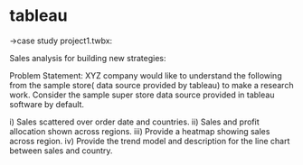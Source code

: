 # tableau

->case study project1.twbx:

Sales analysis for building new strategies:

Problem Statement:
XYZ company would like to understand the following from the sample store( data source provided by tableau) to make a research work. Consider the sample super store data source provided in tableau software by default. 

i)  Sales scattered over order date and countries.
ii) Sales and profit allocation shown across regions.
iii) Provide a heatmap showing sales across region.
iv) Provide the trend model and description for the line chart between sales and country.
